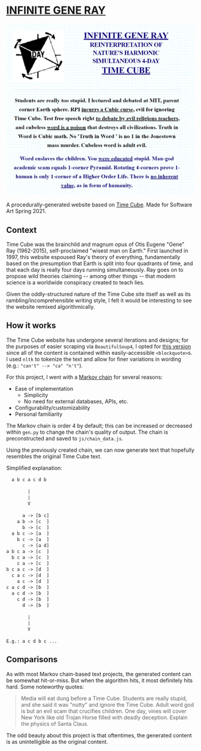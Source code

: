# [INFINITE GENE RAY](https://bennyboy.tech/infinite-gene-ray)

![](./media/screen.png)

A procedurally-generated website based on [Time Cube](https://timecube.2enp.com). Made for Software Art Spring 2021.

## Context

Time Cube was the brainchild and magnum opus of Otis Eugene "Gene" Ray (1962-2015), self-proclaimed "wisest man on Earth." First launched in 1997, this website espoused Ray's theory of everything, fundamentally based on the presumption that Earth is split into four quadrants of time, and that each day is really four days running simultaneously. Ray goes on to propose wild theories claiming -- among other things -- that modern science is a worldwide conspiracy created to teach lies.

Given the oddly-structured nature of the Time Cube site itself as well as its rambling/incomprehensible writing style, I felt it would be interesting to see the website remixed algorithmically.

## How it works

The Time Cube website has undergone several iterations and designs; for the purposes of easier scraping via `BeautifulSoup4`, I opted for [this version](http://web.archive.org/web/20030219072854/http://timecube.com/) since all of the content is contained within easily-accessible `<blockquote>`s. I used `nltk` to tokenize the text and allow for finer variations in wording (e.g.: `"can't" --> "ca" "n't"`).

For this project, I went with a [Markov chain](https://en.wikipedia.org/wiki/Markov_chain) for several reasons:

- Ease of implementation
  - Simplicity
  - No need for external databases, APIs, etc.
- Configurability/customizability
- Personal familiarity

The Markov chain is order 4 by default; this can be increased or decreased within `gen.py` to change the chain's quality of output. The chain is preconstructed and saved to `js/chain_data.js`.

Using the previously created chain, we can now generate text that hopefully resembles the original Time Cube text.

Simplified explanation:

```
  a b c a c d b

        |
        |
        V

      a -> [b c]
    a b -> [c  ]
      b -> [c  ]
  a b c -> [a  ]
    b c -> [a  ]
      c -> [a d]
a b c a -> [c  ]
  b c a -> [c  ]
    c a -> [c  ]
b c a c -> [d  ]
  c a c -> [d  ]
    a c -> [d  ]
c a c d -> [b  ]
  a c d -> [b  ]
    c d -> [b  ]
      d -> [b  ]

        |
        |
        V

E.g.: a c d b c ...
```

## Comparisons

As with most Markov chain-based text projects, the generated content can be somewhat hit-or-miss. But when the algorithm hits, it most definitely hits hard. Some noteworthy quotes:

> Media will eat dung before a Time Cube.
> Students are really stupid, and she said it was "nutty" and ignore the Time Cube.
> Adult word god is but an evil scam that crucifies children.
> One day, vines will cover New York like old Trojan Horse filled with deadly deception.
> Explain the physics of Santa Claus.

The odd beauty about this project is that oftentimes, the generated content is as unintelligible as the original content.
